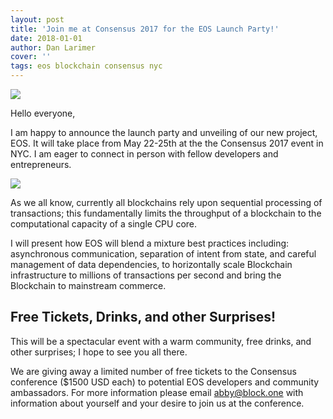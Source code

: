 ```yaml
---
layout: post
title: 'Join me at Consensus 2017 for the EOS Launch Party!'
date: 2018-01-01
author: Dan Larimer
cover: ''
tags: eos blockchain consensus nyc
---
```

![](https://steemitimages.com/DQmYFm4GMVCrkwj3tySHXUjspDMVzJTruMQHqc5Mdjfbooz/image.png)

Hello everyone,

I am happy to announce the launch party and unveiling of our new project, EOS. It will take place from May 22-25th at the the Consensus 2017 event in NYC. I am eager to connect in person with fellow developers and entrepreneurs.

![](https://steemitimages.com/0x0/https://steemitimages.com/DQmdPf9gdGEnenGY7knRuXMLzz29rjkfLmHwwEsfnuGXvDv/image.png)

As we all know, currently all blockchains rely upon sequential processing of transactions; this fundamentally limits the throughput of a blockchain to the computational capacity of a single CPU core.

I will present how EOS will blend a mixture best practices including: asynchronous communication, separation of intent from state, and careful management of data dependencies, to horizontally scale Blockchain infrastructure to millions of transactions per second and bring the Blockchain to mainstream commerce.

Free Tickets, Drinks, and other Surprises!
------------------------------------------

This will be a spectacular event with a warm community, free drinks, and other surprises; I hope to see you all there.

We are giving away a limited number of free tickets to the Consensus conference ($1500 USD each) to potential EOS developers and community ambassadors. For more information please email abby@block.one with information about yourself and your desire to join us at the conference.
